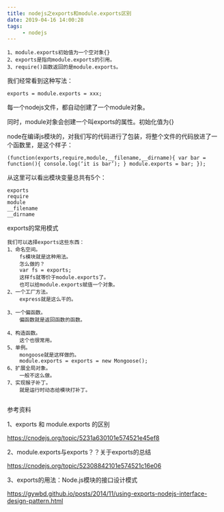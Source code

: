 ```yaml
---
title: nodejs之exports和module.exports区别
date: 2019-04-16 14:00:28
tags:
	 - nodejs
---
```




```
1、module.exports初始值为一个空对象{}
2、exports是指向module.exports的引用。
3、require()函数返回的是module.exports。
```

我们经常看到这种写法：

```
exports = module.exports = xxx;
```



每一个nodejs文件，都自动创建了一个module对象。

同时，module对象会创建一个叫exports的属性。初始化值为{}



node在编译js模块的，对我们写的代码进行了包装，将整个文件的代码放进了一个函数里，是这个样子：

```
(function(exports,require,module,__filename,__dirname){ var bar = function(){ console.log(‘it is bar’); } module.exports = bar; });
```

从这里可以看出模块变量总共有5个：

```
exports
require
module
__filename
__dirname
```



exports的常用模式

```
我们可以选择exports这些东西：
1、命名空间。
	fs模块就是这种用法。
	怎么做的？
	var fs = exports;
	这样fs就等价于module.exports了。
	也可以给module.exports赋值一个对象。
2、一个工厂方法。
	express就是这么干的。
	
3、一个偏函数。
	偏函数就是返回函数的函数。
	
4、构造函数。
	这个也很常用。
5、单例。
	mongoose就是这样做的。
	module.exports = exports = new Mongoose();
6、扩展全局对象。
	一般不这么做。
7、实现猴子补丁。
	就是运行时动态给模块打补丁。
	
```



参考资料

1、exports 和 module.exports 的区别

https://cnodejs.org/topic/5231a630101e574521e45ef8

2、module.exports与exports？？关于exports的总结

https://cnodejs.org/topic/52308842101e574521c16e06

3、exports的用法：Node.js模块的接口设计模式

https://gywbd.github.io/posts/2014/11/using-exports-nodejs-interface-design-pattern.html